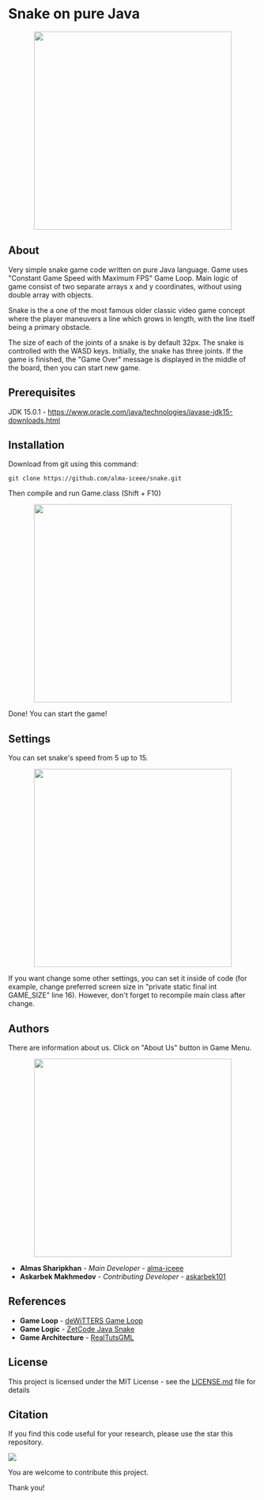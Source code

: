 # Snake on pure Java

<p align="center"><img src="https://sun9-43.userapi.com/impf/O705LDINCKurAL_ro9Ftv6ZSOZu6I0sXX8b1nw/yybRkiVTiUY.jpg?size=802x837&quality=96&proxy=1&sign=263779bf7bb3bf138f4e09407d3086ff&type=album" width="400"></p>

## About

Very simple snake game code written on pure Java language. Game uses "Constant Game Speed with Maximum FPS" Game Loop. Main logic of game consist of two separate arrays x and y coordinates, without using double array with objects.

Snake is the a one of the most famous older classic video game concept where the player maneuvers a line which grows in length, with the line itself being a primary obstacle.

The size of each of the joints of a snake is by default 32px. The snake is controlled with the WASD keys. Initially, the snake has three joints. If the game is finished, the "Game Over" message is displayed in the middle of the board, then you can start new game.

## Prerequisites

JDK 15.0.1 - https://www.oracle.com/java/technologies/javase-jdk15-downloads.html

## Installation

Download from git using this command:

```
git clone https://github.com/alma-iceee/snake.git
```

Then compile and run Game.class (Shift + F10)

<p align="center"><img src="https://sun9-59.userapi.com/impf/qT3wG1sh6S5Mm-B2qu_QOpcNFzNszW1CJeVfiQ/uB2xvDiuWu0.jpg?size=800x839&quality=96&proxy=1&sign=ef37a9390e06b3eb1a0670f9569dc7a9&type=album" width="400"></p>

Done! You can start the game!

## Settings

You can set snake's speed from 5 up to 15.

<p align="center"><img src="https://sun9-20.userapi.com/impf/4jfnbi1bP9UNKPsYgln1j_pLEkJAKnbXoaR2JQ/hjRPhKqoLfU.jpg?size=803x839&quality=96&proxy=1&sign=e8132e756a71b1c1e6698a99374d0cbe&type=album" width="400"></p>

If you want change some other settings, you can set it inside of code (for example, change preferred screen size in "private static final int GAME_SIZE" line 16). However, don't forget to recompile main class after change.

## Authors

There are information about us. Click on "About Us" button in Game Menu.

<p align="center"><img src="https://sun9-60.userapi.com/impf/2PFUQifYY3USpAooMfwYdDzZBboFALQ9ZCZ7iQ/6OhcgqK2TVw.jpg?size=802x836&quality=96&proxy=1&sign=a3f5613781836dc9b39c2c90504a9daf&type=album" width="400"></p>

* **Almas Sharipkhan** - *Main Developer* - [alma-iceee](https://github.com/alma-iceee/)
* **Askarbek Makhmedov** - *Contributing Developer* - [askarbek101](https://github.com/askarbek101/)

## References

* **Game Loop** - [deWiTTERS Game Loop](https://dewitters.com/dewitters-gameloop/)
* **Game Logic** - [ZetCode Java Snake](https://zetcode.com/javagames/snake/)
* **Game Architecture** - [RealTutsGML](https://www.youtube.com/channel/UCOs7Q7IeuzgRyARaEqif75A/)

## License

This project is licensed under the MIT License - see the [LICENSE.md](LICENSE.md) file for details

## Citation

If you find this code useful for your research, please use the star this repository.

<img src="https://sun9-68.userapi.com/impf/WuIcbWh7NHChjbALl-Zo6__tURWLJ8_bo7CGPw/xj_XzPvbzLk.jpg?size=1871x783&quality=96&proxy=1&sign=e214a297be59c02c9cfc252460b7ef31&type=album">

You are welcome to contribute this project.

Thank you!
